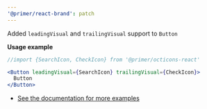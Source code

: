 ```yaml
---
'@primer/react-brand': patch
---
```


Added `leadingVisual` and `trailingVisual` support to `Button`

**Usage example**

```jsx
//import {SearchIcon, CheckIcon} from '@primer/octicons-react'

<Button leadingVisual={SearchIcon} trailingVisual={CheckIcon}>
  Button
</Button>
```

- [See the documentation for more examples](https://primer.style/brand/components/Button#appending-an-icon)
